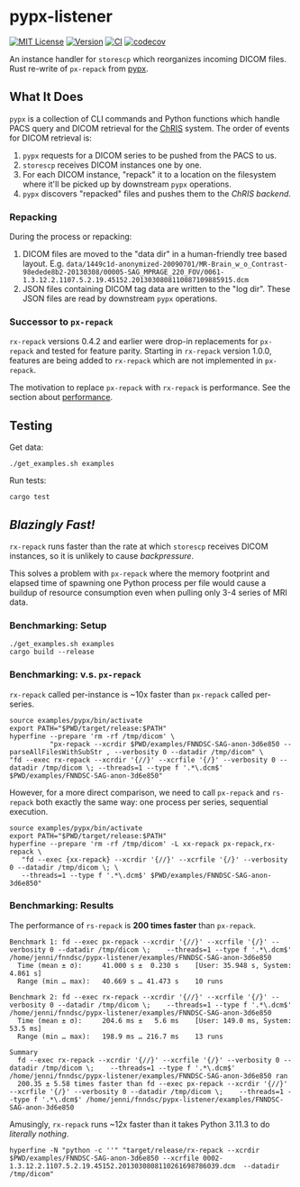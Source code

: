 # pypx-listener

[![MIT License](https://img.shields.io/github/license/fnndsc/pypx-listener)](https://github.com/FNNDSC/pypx-listener/blob/main/LICENSE)
[![Version](https://img.shields.io/docker/v/fnndsc/pypx-listener?sort=semver)](https://hub.docker.com/r/fnndsc/pypx-listener)
[![CI](https://github.com/FNNDSC/pypx-listener/actions/workflows/ci.yml/badge.svg)](https://github.com/FNNDSC/pypx-listener/actions/workflows/ci.yml)
[![codecov](https://codecov.io/gh/FNNDSC/pypx-listener/branch/master/graph/badge.svg?token=1YQRZWW95S)](https://codecov.io/gh/FNNDSC/pypx-listener)

An instance handler for `storescp` which reorganizes incoming DICOM files.
Rust re-write of `px-repack` from [pypx](https://github.com/FNNDSC/pypx).

## What It Does

`pypx` is a collection of CLI commands and Python functions which handle
PACS query and DICOM retrieval for the [ChRIS](https://chrisproject.org) system.
The order of events for DICOM retrieval is:

1. `pypx` requests for a DICOM series to be pushed from the PACS to us.
2. `storescp` receives DICOM instances one by one.
3. For each DICOM instance, "repack" it to a location on the filesystem where it'll be
   picked up by downstream `pypx` operations.
4. `pypx` discovers "repacked" files and pushes them to the _ChRIS backend_.

### Repacking

During the process or repacking:

1. DICOM files are moved to the "data dir" in a human-friendly tree based layout.
   E.g. `data/1449c1d-anonymized-20090701/MR-Brain_w_o_Contrast-98edede8b2-20130308/00005-SAG_MPRAGE_220_FOV/0061-1.3.12.2.1107.5.2.19.45152.2013030808110087109885915.dcm`
2. JSON files containing DICOM tag data are written to the "log dir". These JSON
   files are read by downstream `pypx` operations.

### Successor to `px-repack`

`rx-repack` versions 0.4.2 and earlier were drop-in replacements for `px-repack`
and tested for feature parity. Starting in `rx-repack` version 1.0.0, features
are being added to `rx-repack` which are not implemented in `px-repack`.

The motivation to replace `px-repack` with `rx-repack` is performance.
See the section about [performance](#blazingly-fast).

## Testing

Get data:

```shell
./get_examples.sh examples
```

Run tests:

```shell
cargo test
```

## _Blazingly Fast!_

`rx-repack` runs faster than the rate at which `storescp` receives DICOM instances,
so it is unlikely to cause _backpressure_.

This solves a problem with `px-repack` where the memory footprint and elapsed time
of spawning one Python process per file would cause a buildup of resource consumption
even when pulling only 3-4 series of MRI data.

### Benchmarking: Setup

```shell
./get_examples.sh examples
cargo build --release
```

### Benchmarking: v.s. `px-repack`

`rx-repack` called per-instance is ~10x faster than `px-repack` called per-series.

```shell
source examples/pypx/bin/activate
export PATH="$PWD/target/release:$PATH"
hyperfine --prepare 'rm -rf /tmp/dicom' \
          "px-repack --xcrdir $PWD/examples/FNNDSC-SAG-anon-3d6e850 --parseAllFilesWithSubStr , --verbosity 0 --datadir /tmp/dicom" \
"fd --exec rx-repack --xcrdir '{//}' --xcrfile '{/}' --verbosity 0 --datadir /tmp/dicom \; --threads=1 --type f '.*\.dcm$' $PWD/examples/FNNDSC-SAG-anon-3d6e850"
```

However, for a more direct comparison, we need to call `px-repack` and `rs-repack`
both exactly the same way: one process per series, sequential execution.

```shell
source examples/pypx/bin/activate
export PATH="$PWD/target/release:$PATH"
hyperfine --prepare 'rm -rf /tmp/dicom' -L xx-repack px-repack,rx-repack \
   "fd --exec {xx-repack} --xcrdir '{//}' --xcrfile '{/}' --verbosity 0 --datadir /tmp/dicom \; \
   --threads=1 --type f '.*\.dcm$' $PWD/examples/FNNDSC-SAG-anon-3d6e850"
```

### Benchmarking: Results

The performance of `rs-repack` is **200 times faster** than `px-repack`.

```
Benchmark 1: fd --exec px-repack --xcrdir '{//}' --xcrfile '{/}' --verbosity 0 --datadir /tmp/dicom \;    --threads=1 --type f '.*\.dcm$' /home/jenni/fnndsc/pypx-listener/examples/FNNDSC-SAG-anon-3d6e850
  Time (mean ± σ):     41.000 s ±  0.230 s    [User: 35.948 s, System: 4.861 s]
  Range (min … max):   40.669 s … 41.473 s    10 runs
 
Benchmark 2: fd --exec rx-repack --xcrdir '{//}' --xcrfile '{/}' --verbosity 0 --datadir /tmp/dicom \;    --threads=1 --type f '.*\.dcm$' /home/jenni/fnndsc/pypx-listener/examples/FNNDSC-SAG-anon-3d6e850
  Time (mean ± σ):     204.6 ms ±   5.6 ms    [User: 149.0 ms, System: 53.5 ms]
  Range (min … max):   198.9 ms … 216.7 ms    13 runs
 
Summary
  fd --exec rx-repack --xcrdir '{//}' --xcrfile '{/}' --verbosity 0 --datadir /tmp/dicom \;    --threads=1 --type f '.*\.dcm$' /home/jenni/fnndsc/pypx-listener/examples/FNNDSC-SAG-anon-3d6e850 ran
  200.35 ± 5.58 times faster than fd --exec px-repack --xcrdir '{//}' --xcrfile '{/}' --verbosity 0 --datadir /tmp/dicom \;    --threads=1 --type f '.*\.dcm$' /home/jenni/fnndsc/pypx-listener/examples/FNNDSC-SAG-anon-3d6e850
```

Amusingly, `rx-repack` runs ~12x faster than it takes Python 3.11.3 to do _literally nothing_.

```shell
hyperfine -N "python -c ''" "target/release/rx-repack --xcrdir $PWD/examples/FNNDSC-SAG-anon-3d6e850 --xcrfile 0002-1.3.12.2.1107.5.2.19.45152.2013030808110261698786039.dcm  --datadir /tmp/dicom"
```
